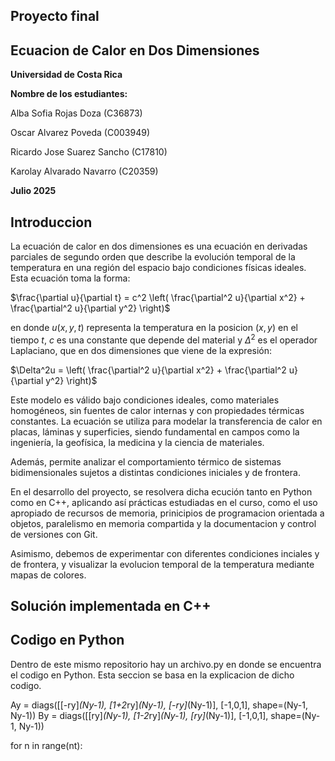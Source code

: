 ## Proyecto final

## Ecuacion de Calor en Dos Dimensiones

**Universidad de Costa Rica**

**Nombre de los estudiantes:**

Alba Sofia Rojas Doza (C36873)

Oscar Alvarez Poveda (C003949) 

Ricardo Jose Suarez Sancho (C17810)

Karolay Alvarado Navarro (C20359)


**Julio 2025**


## Introduccion

La ecuación de calor en dos dimensiones es una ecuación en derivadas parciales de segundo orden que describe la evolución temporal de la temperatura en una región del espacio bajo condiciones físicas ideales. Esta ecuación toma la forma:

 $\frac{\partial u}{\partial t} = c^2 \left( \frac{\partial^2 u}{\partial x^2} + \frac{\partial^2 u}{\partial y^2} \right)$

en donde $u(x,y,t)$ representa la temperatura en la posicion $(x,y)$ en el tiempo $t$, $c$ es una constante que depende del material y $\Delta^2$ es el operador Laplaciano, que en dos dimensiones que viene de la expresión:

$\Delta^2u = \left( \frac{\partial^2 u}{\partial x^2} + \frac{\partial^2 u}{\partial y^2} \right)$

Este modelo es válido bajo condiciones ideales, como materiales homogéneos, sin fuentes de calor internas y con propiedades térmicas constantes. La ecuación se utiliza para modelar la transferencia de calor en placas, láminas y superficies, siendo fundamental en campos como la ingeniería, la geofísica, la medicina y la ciencia de materiales.

Además,  permite analizar el comportamiento térmico de sistemas bidimensionales sujetos a distintas condiciones iniciales y de frontera.

En el desarrollo del proyecto, se resolvera dicha ecución tanto en Python como en C++, aplicando así prácticas estudiadas en el curso, como el uso apropiado de recursos de memoria, prinicipios de programacion orientada a objetos, paralelismo en memoria compartida y la documentacion y control de versiones con Git. 

Asimismo, debemos de experimentar con diferentes condiciones inciales y de frontera, y visualizar la evolucion temporal de la temperatura mediante mapas de colores. 


## Solución implementada en C++



## Codigo en Python
Dentro de este mismo repositorio hay un archivo.py en donde se encuentra el codigo en Python. Esta seccion se basa en la explicacion de dicho codigo. 

Ay = diags([[-ry]*(Ny-1), [1+2*ry]*(Ny-1), [-ry]*(Ny-1)], [-1,0,1], shape=(Ny-1, Ny-1))
By = diags([[ry]*(Ny-1), [1-2*ry]*(Ny-1), [ry]*(Ny-1)], [-1,0,1], shape=(Ny-1, Ny-1))

for n in range(nt):
  
